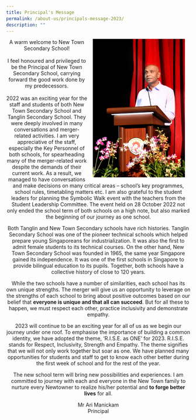 ```yaml
---
title: Principal's Message
permalink: /about-us/principals-message-2023/
description: ""
---
```

<center>
<p><img align="right" style="width:50%;margin-left:15px;margin-right:15px;" src="/images/principal%20mr%20ari_144dpi.jpg">
A warm welcome to New Town Secondary School!
	<br><br>I feel honoured and privileged to be the Principal of New Town Secondary School, carrying forward the good work done by my predecessors.
	<br><br>2022 was an exciting year for the staff and students of both New Town Secondary School and Tanglin Secondary School. They were deeply involved in many conversations and merger-related activities. I am very appreciative of the staff, especially the Key Personnel of both schools, for spearheading many of the merger-related work despite the demands of their current work. As a result, we managed to have conversations and make decisions on many critical areas – school’s key programmes, school rules, timetabling matters etc. I am also grateful to the student leaders for planning the Symbolic Walk event with the teachers from the Student Leadership Committee. The event held on 28 October 2022 not only ended the school term of both schools on a high note, but also marked the beginning of our journey as one school.</p>

<p>Both Tanglin and New Town Secondary schools have rich histories. Tanglin Secondary School was one of the pioneer technical schools which helped prepare young Singaporeans for industrialization. It was also the first to admit female students to its technical courses. On the other hand, New Town Secondary School was founded in 1965, the same year Singapore gained its independence. It was one of the first schools in Singapore to provide bilingual education to its pupils. Together, both schools have a collective history of close to 120 years.</p>

<p>While the two schools have a number of similarities, each school has its own unique strengths. The merger will give us an opportunity to leverage on the strengths of each school to bring about positive outcomes based on our belief that <b>everyone is unique and that all can succeed</b>. But for all these to happen, we must respect each other, practice inclusivity and demonstrate empathy.</p>

<p>2023 will continue to be an exciting year for all of us as we begin our journey under one roof. To emphasise the importance of building a common identity, we have adopted the theme, ‘R.I.S.E. as ONE’ for 2023. R.I.S.E. stands for Respect, Inclusivity, Strength and Empathy. The theme signifies that we will not only work together but soar as one. We have planned many opportunities for students and staff to get to know each other better during the first week of school and for the rest of the year.</p>

<p>The new school term will bring new possibilities and experiences. I am committed to journey with each and everyone in the New Town family to nurture every Newtowner to realize his/her potential and <b>to forge better lives</b> for all.</p>

<p>Mr Ari Manickam<br>
	Principal</p>
</center>